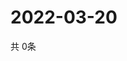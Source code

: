 # 2022-03-20
  共 0条

  <!-- BEGIN -->
  <!-- 最后更新时间Sun Mar 20 2022 15:05:34 GMT+0000 (Coordinated Universal Time) -->
  
  <!-- END -->
  
  